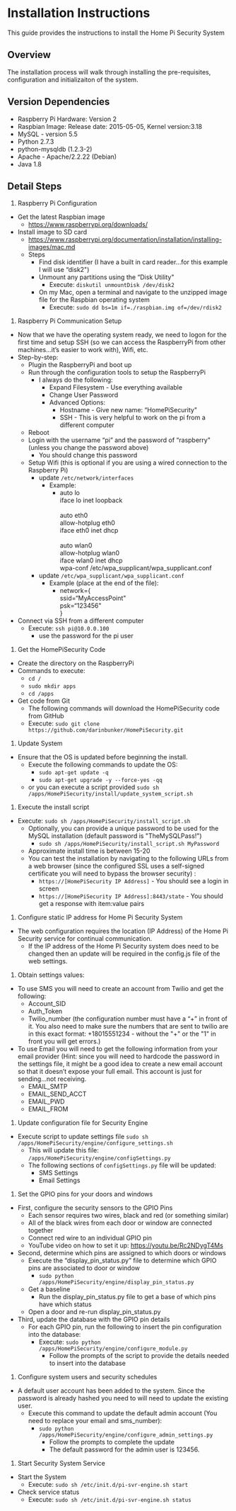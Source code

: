 # Installation Instructions
This guide provides the instructions to install the Home Pi Security System

## Overview
The installation process will walk through installing the pre-requisites, configuration and initializaiton of the system.

## Version Dependencies
* Raspberry Pi Hardware: Version 2
* Raspbian Image: Release date: 2015-05-05, Kernel version:3.18
* MySQL - version 5.5
* Python 2.7.3
* python-mysqldb (1.2.3-2)
* Apache - Apache/2.2.22 (Debian)
* Java 1.8

## Detail Steps
1. Raspberry Pi Configuration
  * Get the latest Raspbian image
    * https://www.raspberrypi.org/downloads/
  * Install image to SD card
    * https://www.raspberrypi.org/documentation/installation/installing-images/mac.md
    * Steps
      * Find disk identifier (I have a built in card reader…for this example I will use “disk2")
      * Unmount any partitions using the “Disk Utility"
        * Execute: `diskutil unmountDisk /dev/disk2`
      * On my Mac, open a terminal and navigate to the unzipped image file for the Raspbian operating system
        * Execute: `sudo dd bs=1m if=./raspbian.img of=/dev/rdisk2`
1. Raspberry Pi Communication Setup
  * Now that we have the operating system ready, we need to logon for the first time and setup SSH (so we can access the RaspberryPi from other machines…it’s easier to work with), Wifi, etc.
  * Step-by-step:
    * Plugin the RaspberryPi and boot up
    * Run through the configuration tools to setup the RaspberryPi
      * I always do the following:
        * Expand Filesystem - Use everything available
        * Change User Password
        * Advanced Options:
          * Hostname - Give new name: “HomePiSecurity"
          * SSH - This is very helpful to work on the pi from a different computer
    * Reboot
    * Login with the username “pi” and the password of “raspberry" (unless you change the password above)
      * You should change this password
    * Setup Wifi (this is optional if you are using a wired connection to the Raspberry Pi)
      * update `/etc/network/interfaces`
        * Example:
          * auto lo <br>
            iface lo inet loopback <br><br>
            auto eth0 <br>
            allow-hotplug eth0 <br>
            iface eth0 inet dhcp <br><br>
            auto wlan0 <br>
            allow-hotplug wlan0 <br>
            iface wlan0 inet dhcp <br>
            wpa-conf /etc/wpa_supplicant/wpa_supplicant.conf
      * update `/etc/wpa_supplicant/wpa_supplicant.conf`
        * Example (place at the end of the file):
          * network={<br>
            ssid=“MyAccessPoint"<br>
            psk=“123456"<br>
            }
  * Connect via SSH from a different computer
    * Execute: `ssh pi@10.0.0.100`
      * use the password for the pi user
1. Get the HomePiSecurity Code
  * Create the directory on the RaspberryPi
  * Commands to execute:
    * `cd /`
    * `sudo mkdir apps`
    * `cd /apps`
  * Get code from Git
    * The following commands will download the HomePiSecurity code from GitHub
    * Execute: `sudo git clone https://github.com/darinbunker/HomePiSecurity.git`
1. Update System
  * Ensure that the OS is updated before beginning the install.
    * Execute the following commands to update the OS:
      * `sudo apt-get update -q`
      * `sudo apt-get upgrade -y --force-yes -qq`
    * or you can execute a script provided `sudo sh /apps/HomePiSecurity/install/update_system_script.sh`
1. Execute the install script
  * Execute: `sudo sh /apps/HomePiSecurity/install_script.sh`
    * Optionally, you can provide a unique password to be used for the MySQL installation (default password is "TheMySQLPass!")
      * `sudo sh /apps/HomePiSecurity/install_script.sh MyPassword`
    * Approximate install time is between 15-20
    * You can test the installation by navigating to the following URLs from a web browser (since the configured SSL uses a self-signed certificate you will need to bypass the browser security) :
      * `https://[HomePiSecurity IP Address]` - You should see a login in screen
      * `https://[HomePiSecurity IP Address]:8443/state` - You should get a response with item:value pairs
1. Configure static IP address for Home Pi Security System
  * The web configuration requires the location (IP Address) of the Home Pi Security service for continual communication.  
    * If the IP address of the Home Pi Security system does need to be changed then an update will be required in the config.js file of the web settings. 
1. Obtain settings values:
  * To use SMS you will need to create an account from Twilio and get the following:
    * Account_SID
    * Auth_Token
    * Twilio_number (the configuration number must have a “+” in front of it.  You also need to make sure the numbers that are sent to twilio are in this exact format: +18015551234 - without the "+" or the "1" in front you will get errors.) 
  * To use Email you will need to get the following information from your email provider (Hint: since you will need to hardcode the password in the settings file, it might be a good idea to create a new email account so that it doesn’t expose your full email.  This account is just for sending…not receiving.
    * EMAIL_SMTP
    * EMAIL_SEND_ACCT
    * EMAIL_PWD
    * EMAIL_FROM
1. Update configuration file for Security Engine
  * Execute script to update settings file `sudo sh /apps/HomePiSecurity/engine/configure_settings.sh`
    * This will update this file: `/apps/HomePiSecurity/engine/configSettings.py`
    * The following sections of `configSettings.py` file will be updated:
      * SMS Settings
      * Email Settings
1. Set the GPIO pins for your doors and windows
  * First, configure the security sensors to the GPIO Pins
    * Each sensor requires two wires, black and red (or something similar)
    * All of the black wires from each door or window are connected together
    * Connect red wire to an individual GPIO pin
    * YouTube video on how to set it up: https://youtu.be/Rc2NDygT4Ms
  * Second, determine which pins are assigned to which doors or windows
    * Execute the “display_pin_status.py” file to determine which GPIO pins are associated to door or window
      * `sudo python /apps/HomePiSecurity/engine/display_pin_status.py`
    * Get a baseline
      * Run the display_pin_status.py file to get a base of which pins have which status
    * Open a door and re-run display_pin_status.py
  * Third, update the database with the GPIO pin details
    * For each GPIO pin, run the following to insert the pin configuration into the database:
      * Execute: `sudo python /apps/HomePiSecurity/engine/configure_module.py`
        * Follow the prompts of the script to provide the details needed to insert into the database
1. Configure system users and security schedules
  * A default user account has been added to the system.  Since the password is already hashed you need to will need to update the existing user.
    * Execute this command to update the default admin account (You need to replace your email and sms_number):
      * `sudo python /apps/HomePiSecurity/engine/configure_admin_settings.py`
        * Follow the prompts to complete the update
        * The default password for the admin user is 123456.
1. Start Security System Service
  * Start the System
    * Execute: `sudo sh /etc/init.d/pi-svr-engine.sh start`
  * Check service status
    * Execute: `sudo sh /etc/init.d/pi-svr-engine.sh status`









